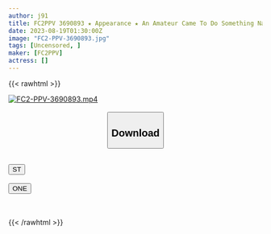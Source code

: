```yaml
---
author: j91
title: FC2PPV 3690893 ★ Appearance ★ An Amateur Came To Do Something Naughty! Case #3 Yuika-Chan (22), A Sexy Hostess [With Benefits]
date: 2023-08-19T01:30:00Z
image: "FC2-PPV-3690893.jpg"
tags: [Uncensored, ]
maker: [FC2PPV]
actress: []
---
```



{{< rawhtml >}}

<div class="video" data-videoid="oa48at5u2174">
    <a href="javascript:;">
        <img src="https://my.j91.asia/posts/FC2-PPV-3690893/FC2-PPV-3690893.jpg" width="WIDTH" height="HEIGHT" alt="FC2-PPV-3690893.mp4" loading="lazy">
    </a>
</div>

<script type="text/javascript" src="https://j91.asia/asset/on-demand-ws.js"></script>

<br>
  <link rel="stylesheet" href="https://j91.asia/asset/bs5.css">
  
  <center>
  <button class="btn btn-primary" type="button" data-bs-toggle="collapse" data-bs-target=".multi-collapse" aria-expanded="false" aria-controls="multiCollapseExample1 multiCollapseExample2"><h2>Download</h2></button></center>
</p>
<div class="row">
  <div class="col">
    <div class="collapse multi-collapse" id="multiCollapseExample1">
      <div class="card card-body">
	      	      <br>
<div class="buttons">  
<a href="https://wolfstream.tv/v/oa48at5u2174"><button class="btn-hover color-3"><i class="fa fa-download"></i> ST</button></a></div>
    </div>
  </div>
</div>
  <div class="col">
    <div class="collapse multi-collapse" id="multiCollapseExample2">
      <div class="card card-body">
	      <br>
<div class="buttons">
    <a href="https://oneupload.to/z6yn03vbnu2h"><button class="btn-hover color-9"><i class="fa fa-download"></i> ONE</button></a></div>
<br><br>
      </div>
    </div>
  </div>
</div>

{{< /rawhtml >}}